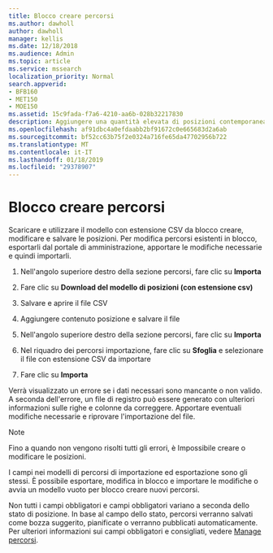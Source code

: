 ```yaml
---
title: Blocco creare percorsi
ms.author: dawholl
author: dawholl
manager: kellis
ms.date: 12/18/2018
ms.audience: Admin
ms.topic: article
ms.service: mssearch
localization_priority: Normal
search.appverid:
- BFB160
- MET150
- MOE150
ms.assetid: 15c9fada-f7a6-4210-aa6b-028b32217830
description: Aggiungere una quantità elevata di posizioni contemporaneamente con gli strumenti per il portale di amministrazione di ricerca Microsoft di importazione
ms.openlocfilehash: af91dbc4a0efdaabb2bf91672c0e665683d2a6ab
ms.sourcegitcommit: bf52cc63b75f2e0324a716fe65da47702956b722
ms.translationtype: MT
ms.contentlocale: it-IT
ms.lasthandoff: 01/18/2019
ms.locfileid: "29378907"
---
```

# <a name="bulk-create-locations"></a>Blocco creare percorsi

Scaricare e utilizzare il modello con estensione CSV da blocco creare, modificare e salvare le posizioni. Per modifica percorsi esistenti in blocco, esportarli dal portale di amministrazione, apportare le modifiche necessarie e quindi importarli.
  
1. Nell'angolo superiore destro della sezione percorsi, fare clic su **Importa**
    
2. Fare clic su **Download del modello di posizioni (con estensione csv)**
    
3. Salvare e aprire il file CSV
    
4. Aggiungere contenuto posizione e salvare il file
    
5. Nell'angolo superiore destro della sezione percorsi, fare clic su **Importa**
    
6. Nel riquadro dei percorsi importazione, fare clic su **Sfoglia** e selezionare il file con estensione CSV da importare 
    
7. Fare clic su **Importa**
    
Verrà visualizzato un errore se i dati necessari sono mancante o non valido. A seconda dell'errore, un file di registro può essere generato con ulteriori informazioni sulle righe e colonne da correggere. Apportare eventuali modifiche necessarie e riprovare l'importazione del file.
  
> [!NOTE]
> Fino a quando non vengono risolti tutti gli errori, è Impossibile creare o modificare le posizioni. 
  
I campi nei modelli di percorsi di importazione ed esportazione sono gli stessi. È possibile esportare, modifica in blocco e importare le modifiche o avvia un modello vuoto per blocco creare nuovi percorsi.
  
Non tutti i campi obbligatori e campi obbligatori variano a seconda dello stato di posizione. In base al campo dello stato, percorsi verranno salvati come bozza suggerito, pianificate o verranno pubblicati automaticamente. Per ulteriori informazioni sui campi obbligatori e consigliati, vedere [Manage percorsi](manage-locations.md).

  

